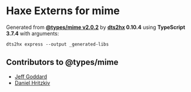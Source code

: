 # Haxe Externs for mime

Generated from **[@types/mime v2.0.2](https://github.com/DefinitelyTyped/DefinitelyTyped#readme)** by **[dts2hx](https://github.com/haxiomic/dts2hx) 0.10.4** using **TypeScript 3.7.4** with arguments:

	dts2hx express --output _generated-libs

## Contributors to @types/mime
- [Jeff Goddard](https://github.com/jedigo)
- [Daniel Hritzkiv](https://github.com/dhritzkiv)